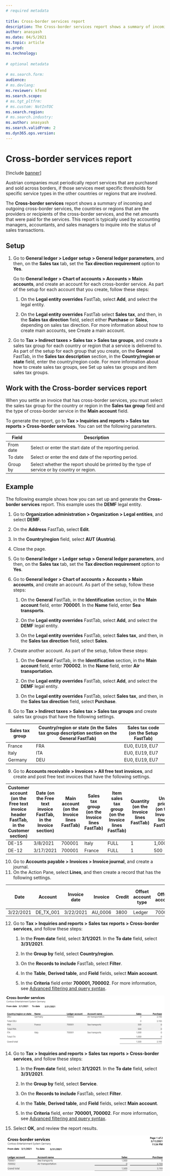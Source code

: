```yaml
---
# required metadata

title: Cross-border services report
description: The Cross-border services report shows a summary of incoming and outgoing cross-border services, the countries or regions that are the providers or recipients of the cross-border services, and the net amounts that were paid for the services.
author: anasyash
ms.date: 04/5/2021
ms.topic: article
ms.prod:
ms.technology: 

# optional metadata

# ms.search.form:
audience: 
# ms.devlang: 
ms.reviewer: kfend
ms.search.scope:
# ms.tgt_pltfrm: 
# ms.custom: NotInTOC
ms.search.region: 
# ms.search.industry:
ms.author: anasyash
ms.search.validFrom: 2
ms.dyn365.ops.version:
---
```


# Cross-border services report

[!include [banner](../includes/banner.md)]

Austrian companies must periodically report services that are purchased
and sold across borders, if those services meet specific thresholds for
specific service types in the other countries or regions that are
involved.

The **Cross-border services** report shows a summary of incoming and
outgoing cross-border services, the countries or regions that are the
providers or recipients of the cross-border services, and the net
amounts that were paid for the services. This report is typically used
by accounting managers, accountants, and sales managers to inquire into
the status of sales transactions.

## Setup

1.  Go to **General ledger &gt; Ledger setup &gt; General ledger
    parameters**, and then, on the **Sales tax** tab, set the **Tax
    direction requirement** option to **Yes**.

    Go to **General ledger &gt; Chart of accounts &gt; Accounts &gt; Main accounts**, and create an account for each cross-border service. As part of the setup for each account that you create, follow these steps:

    1.  On the **Legal entity overrides** FastTab, select **Add**, and
    select the legal entity.

    2.  On the **Legal entity overrides** FastTab select **Sales tax**, and
    then, in the **Sales tax direction** field, select either
 **Purchase** or **Sales**, depending on sales tax direction.
    For more information about how to create main accounts, see Create a main account.

2.  Go to **Tax &gt; Indirect taxes &gt; Sales tax &gt; Sales tax
    groups**, and create a sales tax group for each country or region
    that a service is delivered to. As part of the setup for each group
    that you create, on the **General** FastTab, in the **Sales tax
    description** section, in the **Country/region or state** field,
    enter the country/region code.
    For more information about how to create sales tax groups, see Set up sales tax groups and item sales tax groups.

## Work with the Cross-border services report

When you settle an invoice that has cross-border services, you must
select the sales tax group for the country or region in the **Sales tax
group** field and the type of cross-border service in the **Main
account** field.

To generate the report, go to **Tax &gt; Inquiries and reports &gt;
Sales tax reports &gt; Cross-border services**. You can set the
following parameters.

| Field | Description |
|-------------------------|-------------------------|
| From date | Select or enter the start date of the reporting period. |
| To date | Select or enter the end date of the reporting period. |
| Group by | Select whether the report should be printed by the type of service or by country or region. |




## Example

The following example shows how you can set up and generate the
**Cross-border services** report. This example uses the **DEMF** legal
entity.

1.  Go to **Organization administration &gt; Organization &gt; Legal
    entities**, and select **DEMF**.

2.  On the **Address** FastTab, select **Edit**.

3.  In the **Country/region** field, select **AUT (Austria)**.

4.  Close the page.

5.  Go to **General ledger &gt; Ledger setup &gt; General ledger
    parameters**, and then, on the **Sales tax** tab, set the **Tax
    direction requirement** option to **Yes**.

6.  Go to **General ledger &gt; Chart of accounts &gt; Accounts &gt;
    Main accounts**, and create an account. As part of the setup, follow
    these steps:

    1.  On the **General** FastTab, in the **Identification** section,
        in the **Main account** field, enter **700001**. In the **Name**
        field, enter **Sea transports**.

    2.  On the **Legal entity overrides** FastTab, select **Add**, and
        select the **DEMF** legal entity.

    3.  On the **Legal entity overrides** FastTab, select **Sales tax**,
        and then, in the **Sales tax direction** field, select
 **Sales**.

7.  Create another account. As part of the setup, follow these steps:

    1.  On the **General** FastTab, in the **Identification** section,
        in the **Main account** field, enter **700002**. In the **Name**
        field, enter **Air transportation**.

    2.  On the **Legal entity overrides** FastTab, select **Add**, and
        select the **DEMF** legal entity.

    3.  On the **Legal entity overrides** FastTab, select **Sales tax**,
        and then, in the **Sales tax direction** field, select
 **Purchase**.

8.  Go to **Tax &gt; Indirect taxes &gt; Sales tax &gt; Sales tax
    groups** and create sales tax groups that have the following
    settings.

| Sales tax group | Country/region or state (in the Sales tax group description section on the General FastTab) | Sales tax code (on the Setup FastTab) |
|-------------------------|-------------------------|-------------------------|
| France | FRA | EU0, EU19, EU7 |
| Italy | ITA | EU0, EU19, EU7 |
| Germany | DEU | EU0, EU19, EU7 |


9.  Go to **Accounts receivable &gt; Invoices &gt; All free text
    invoices**, and create and post free text invoices that have the
    following settings.

| Customer account (on the Free text invoice header FastTab, in the Customer section) | Date (on the Free text invoice FastTab, in the Invoice section) | Main account (on the Invoice lines FastTab) | Sales tax group (on the Invoice lines FastTab) | Item sales tax group (on the Invoice lines FastTab) | Quantity (on the Invoice lines FastTab) | Unit price (on the Invoice lines FastTab) |
|-------------------------|-------------------------|-------------------------|-------------------------|-------------------------|-------------------------|-------------------------|
| DE-15 | 3/8/2021 | 700001 | Italy | FULL | 1 | 1,000 |
| DE-12 | 3/17/2021 | 700001 | France | FULL | 1 | 500 |


10.  Go to **Accounts payable &gt; Invoices &gt; Invoice journal**, and
    create a journal.
11.  On the Action Pane, select **Lines**, and then create a record that
    has the following settings.

| Date | Account | Invoice date | Invoice | Credit | Offset account type | Offset account | Sales tax group | Item sales tax group |
|-------------------------|-------------------------|-------------------------|-------------------------|-------------------------|-------------------------|-------------------------|-------------------------|-------------------------|
| 3/22/2021 | DE_TX_001 | 3/22/2021 | AU_0006 | 3800 | Ledger | 700002 | Germany | FULL |

12. Go to **Tax &gt; Inquiries and reports &gt; Sales tax reports &gt; Cross-border services**, and follow these steps:

    1.  In the **From date** field, select **3/1/2021**. In the **To date** field, select **3/31/2021**.

    2.  In the **Group by** field, select **Country/region**.

    3.  On the **Records to include** FastTab, select **Filter**.

    4.  In the **Table**, **Derived table**, and **Field** fields,
        select **Main account**.
        
    5.  In the **Criteria** field enter **700001, 700002**. For more
        information, see [Advanced filtering and query
        syntax](https://docs.microsoft.com/dynamics365/fin-ops-core/fin-ops/get-started/advanced-filtering-query-options).

![cross-border-services-report-country](media/emea-aut-cross-border-services-report-country-region.png)

14. Go to **Tax &gt; Inquiries and reports &gt; Sales tax reports &gt;
    Cross-border services**, and follow these steps:

    1.  In the **From date** field, select **3/1/2021**. In the **To
        date** field, select **3/31/2021**.

    2.  In the **Group by** field, select **Service**.

    3.  On the **Records to include** FastTab, select **Filter**.

    4.  In the **Table**, **Derived table**, and **Field** fields,
        select **Main account**.

    5.  In the **Criteria** field, enter **700001, 700002**. For more
        information, see [Advanced filtering and query
        syntax](https://docs.microsoft.com/dynamics365/fin-ops-core/fin-ops/get-started/advanced-filtering-query-options).

15.  Select **OK**, and review the report results.

![cross-border-services-report-service](media/emea-aut-cross-border-services-report-service.png)
